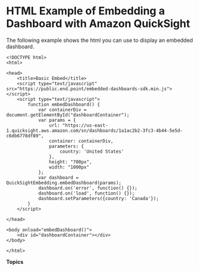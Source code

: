 # HTML Example of Embedding a Dashboard with Amazon QuickSight<a name="embedded-dashboards-example-html"></a>

The following example shows the html you can use to display an embedded dashboard\.

```
<!DOCTYPE html>
<html>

<head>
    <title>Basic Embed</title>
    <script type="text/javascript" src="https://public.end.point/embedded-dashboards-sdk.min.js"></script>
    <script type="text/javascript">
        function embedDashboard() {
            var containerDiv = document.getElementById("dashboardContainer");
            var params = {
                url: "https://us-east-1.quicksight.aws.amazon.com/sn/dashboards/1a1ac2b2-3fc3-4b44-5e5d-c6db6778df89",
                container: containerDiv,
                parameters: {
                    country: 'United States'
                },
                height: "700px",
                width: "1000px"
            };
            var dashboard = QuickSightEmbedding.embedDashboard(params);
            dashboard.on('error', function() {});
            dashboard.on('load', function() {});
            dashboard.setParameters({country: 'Canada'});
        }
    </script>

</head>

<body onload="embedDashboard()">
    <div id="dashboardContainer"></div>
</body>

</html>
```

**Topics**